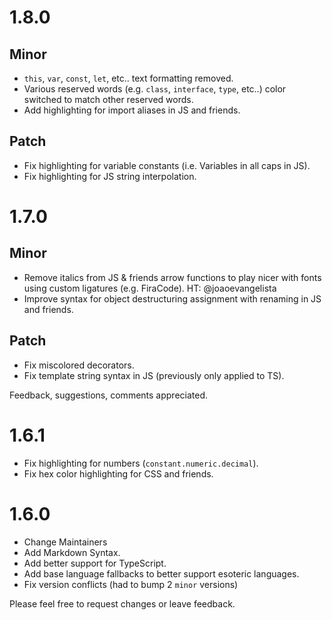 # 1.8.0

## Minor
- `this`, `var`, `const`, `let`, etc.. text formatting removed.
- Various reserved words (e.g. `class`, `interface`, `type`, etc..) color switched to match other reserved words.
- Add highlighting for import aliases in JS and friends.

## Patch
- Fix highlighting for variable constants (i.e. Variables in all caps in JS).
- Fix highlighting for JS string interpolation.

# 1.7.0

## Minor 
- Remove italics from JS & friends arrow functions to play nicer with fonts using custom ligatures (e.g. FiraCode). HT: @joaoevangelista
- Improve syntax for object destructuring assignment with renaming in JS and friends.

## Patch
- Fix miscolored decorators.
- Fix template string syntax in JS (previously only applied to TS).

Feedback, suggestions, comments appreciated.

# 1.6.1

- Fix highlighting for numbers (`constant.numeric.decimal`).
- Fix hex color highlighting for CSS and friends.

# 1.6.0

- Change Maintainers
- Add Markdown Syntax.
- Add better support for TypeScript.
- Add base language fallbacks to better support esoteric languages.
- Fix version conflicts (had to bump 2 `minor` versions)

Please feel free to request changes or leave feedback.